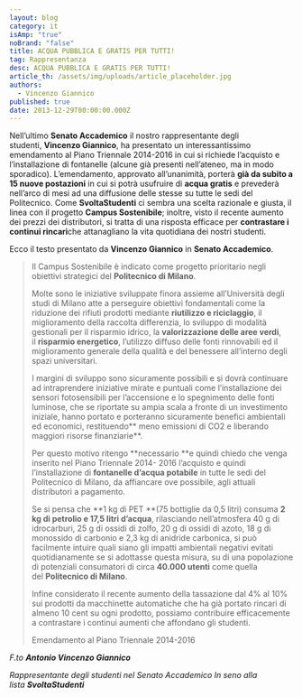 ```yaml
---
layout: blog
category: it
isAmp: "true"
noBrand: "false"
title: ACQUA PUBBLICA E GRATIS PER TUTTI!
tag: Rappresentanza
desc: ACQUA PUBBLICA E GRATIS PER TUTTI!
article_th: /assets/img/uploads/article_placeholder.jpg
authors:
  - Vincenzo Giannico
published: true
date: 2013-12-29T00:00:00.000Z
---
```


Nell’ultimo **Senato Accademico** il nostro rappresentante degli studenti, **Vincenzo Giannico**, ha presentato un interessantissimo emendamento al Piano Triennale 2014-2016 in cui si richiede l’acquisto e l’installazione di fontanelle (alcune già presenti nell’ateneo, ma in modo sporadico). L’emendamento, approvato all’unanimità, porterà **già da subito a 15 nuove postazioni** in cui si potrà usufruire di **acqua gratis** e prevederà nell’arco di mesi ad una diffusione delle stesse su tutte le sedi del Politecnico. Come **SvoltaStudenti** ci sembra una scelta razionale e giusta, il linea con il progetto **Campus Sostenibile**; inoltre, visto il recente aumento dei prezzi dei distributori, si tratta di una risposta efficace per **contrastare i continui rincari**che attanagliano la vita quotidiana dei nostri studenti.

Ecco il testo presentato da **Vincenzo Giannico** in **Senato Accademico**.

> Il Campus Sostenibile è indicato come progetto prioritario negli obiettivi strategici del **Politecnico di Milano**.  
>   
> Molte sono le iniziative sviluppate finora assieme all’Università degli studi di Milano atte a perseguire obiettivi fondamentali come la riduzione dei rifiuti prodotti mediante **riutilizzo e riciclaggio**, il miglioramento della raccolta differenzia, lo sviluppo di modalità gestionali per il risparmio idrico, la **valorizzazione delle aree verdi**, il **risparmio energetico**, l’utilizzo diffuso delle fonti rinnovabili ed il miglioramento generale della qualità e del benessere all’interno degli spazi universitari.  
>   
> I margini di sviluppo sono sicuramente possibili e si dovrà continuare ad intraprendere iniziative mirate e puntuali come l’installazione dei sensori fotosensibili per l’accensione e lo spegnimento delle fonti luminose, che se riportate su ampia scala a fronte di un investimento iniziale, hanno portato e porteranno sicuramente benefici ambientali ed economici, restituendo** meno emissioni di CO2 e liberando maggiori risorse finanziarie**.  
>   
> Per questo motivo ritengo **necessario **e quindi chiedo che venga inserito nel Piano Triennale 2014- 2016 l’acquisto e quindi l’installazione di **fontanelle d’acqua potabile** in tutte le sedi del Politecnico di Milano, da affiancare ove possibile, agli attuali distributori a pagamento.  
>   
> Se si pensa che **1 kg di PET **(75 bottiglie da 0,5 litri) consuma **2 kg di petrolio e 17,5 litri d’acqua**, rilasciando nell’atmosfera 40 g di idrocarburi, 25 g di ossidi di zolfo, 20 g di ossidi di azoto, 18 g di monossido di carbonio e 2,3 kg di anidride carbonica, si può facilmente intuire quali siano gli impatti ambientali negativi evitati quotidianamente se si adottasse questa misura, su di una popolazione di potenziali consumatori di circa **40.000 utenti** come quella del **Politecnico di Milano**.  
>   
> Infine considerato il recente aumento della tassazione dal 4% al 10% sui prodotti da macchinette automatiche che ha già portato rincari di almeno 10 cent su ogni prodotto, possiamo contribuire efficacemente a contrastare i continui aumenti che affondano gli studenti.
> 
> Emendamento al Piano Triennale 2014-2016

_F.to **Antonio Vincenzo Giannico**_

_Rappresentante degli studenti nel Senato Accademico In seno alla lista **SvoltaStudenti**_

